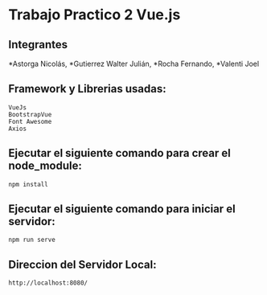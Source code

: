 # Trabajo Practico 2 Vue.js

## Integrantes
*Astorga Nicolás,
*Gutierrez Walter Julián,
*Rocha Fernando,
*Valenti Joel

## Framework y Librerias usadas:
    VueJs
    BootstrapVue
    Font Awesome
	Axios

## Ejecutar el siguiente comando para crear el node_module:
    npm install

## Ejecutar el siguiente comando para iniciar el servidor:
    npm run serve 

## Direccion del Servidor Local:
    http://localhost:8080/
